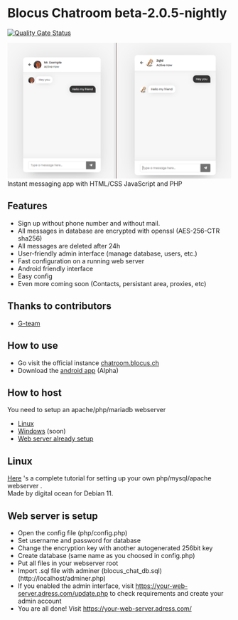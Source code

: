 # Blocus Chatroom beta-2.0.5-nightly
[![Quality Gate Status](https://sonarcloud.io/api/project_badges/measure?project=Blocus-org_blocus-chatroom&metric=alert_status)](https://sonarcloud.io/summary/new_code?id=Blocus-org_blocus-chatroom)

<div align='center'>
    <img src='preview.png'>
</div>
Instant messaging app with HTML/CSS JavaScript and PHP

## Features

- Sign up without phone number and without mail.
- All messages in database are encrypted with openssl (AES-256-CTR sha256)
- All messages are deleted after 24h
- User-friendly admin interface (manage database, users, etc.)
- Fast configuration on a running web server
- Android friendly interface
- Easy config 
- Even more coming soon (Contacts, persistant area, proxies, etc)


## Thanks to contributors

- [G-team](https://glitcher.me)

## How to use
- Go visit the official instance [chatroom.blocus.ch](https://chatroom.blocus.ch)
- Download the [android app](https://github.com/blocus-org/blocus-chatroom-android/tags) (Alpha)

## How to host

You need to setup an apache/php/mariadb webserver
- [Linux](#linux)
- [Windows](#windows) (soon)
- [Web server already setup](#config)


## <a name='linux'>Linux</a>

[Here](https://www.digitalocean.com/community/tutorials/how-to-install-linux-apache-mariadb-php-lamp-stack-on-debian-11) 's a complete tutorial for setting up your own php/mysql/apache webserver .<br> Made by digital ocean for Debian 11.


## <a name='config'> Web server is setup</a>

- Open the config file (php/config.php)
- Set username and password for database
- Change the encryption key with another autogenerated 256bit key
- Create database (same name as you choosed in config.php)
- Put all files in your webserver root
- Import .sql file with adminer (blocus_chat_db.sql) (http://localhost/adminer.php)
- If you enabled the admin interface, visit https://your-web-server.adress.com/update.php to check requirements and create your admin account
- You are all done! Visit https://your-web-server.adress.com/

